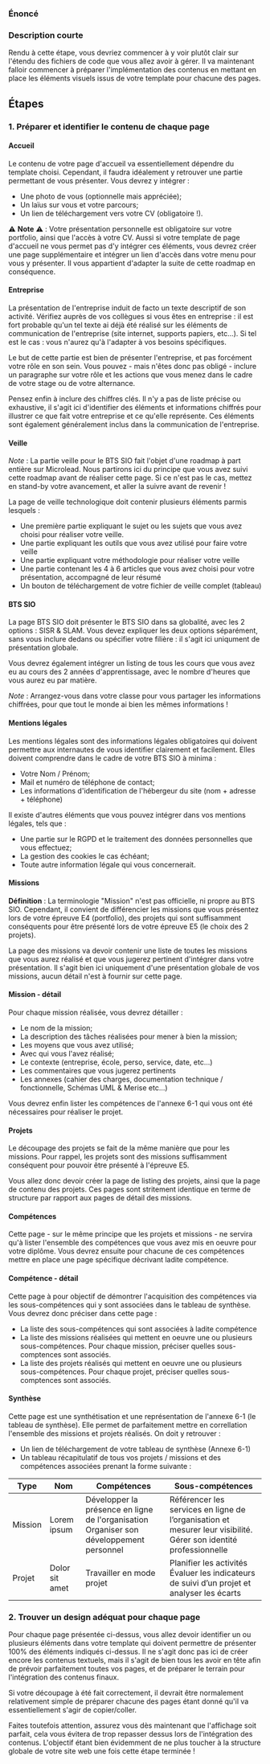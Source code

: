 ### Énoncé

### Description courte

Rendu à cette étape, vous devriez commencer à y voir plutôt clair sur l'étendu des fichiers de code que vous allez avoir à gérer. Il va maintenant falloir commencer à préparer l'implémentation des contenus en mettant en place les éléments visuels issus de votre template pour chacune des pages.

## Étapes

### 1. Préparer et identifier le contenu de chaque page

#### Accueil

Le contenu de votre page d'accueil va essentiellement dépendre du template choisi. Cependant, il faudra idéalement y retrouver une partie permettant de vous présenter. Vous devrez y intégrer :

- Une photo de vous (optionnelle mais appréciée);
- Un laïus sur vous et votre parcours;
- Un lien de téléchargement vers votre CV (obligatoire !).

⚠️ **Note** ⚠️ : Votre présentation personnelle est obligatoire sur votre portfolio, ainsi que l'accès à votre CV. Aussi si votre template de page d'accueil ne vous permet pas d'y intégrer ces éléments, vous devrez créer une page supplémentaire et intégrer un lien d'accès dans votre menu pour vous y présenter. Il vous appartient d'adapter la suite de cette roadmap en conséquence.

#### Entreprise

La présentation de l'entreprise induit de facto un texte descriptif de son activité. Vérifiez auprès de vos collègues si vous êtes en entreprise : il est fort probable qu'un tel texte ai déjà été réalisé sur les éléments de communication de l'entreprise (site internet, supports papiers, etc...). Si tel est le cas : vous n'aurez qu'à l'adapter à vos besoins spécifiques.

Le but de cette partie est bien de présenter l'entreprise, et pas forcément votre rôle en son sein. Vous pouvez - mais n'êtes donc pas obligé - inclure un paragraphe sur votre rôle et les actions que vous menez dans le cadre de votre stage ou de votre alternance.

Pensez enfin à inclure des chiffres clés. Il n'y a pas de liste précise ou exhaustive, il s'agit ici d'identifier des éléments et informations chiffrés pour illustrer ce que fait votre entreprise et ce qu'elle représente. Ces éléments sont également généralement inclus dans la communication de l'entreprise.

#### Veille

_Note_ : La partie veille pour le BTS SIO fait l'objet d'une roadmap à part entière sur Microlead. Nous partirons ici du principe que vous avez suivi cette roadmap avant de réaliser cette page. Si ce n'est pas le cas, mettez en stand-by votre avancement, et aller la suivre avant de revenir !

La page de veille technologique doit contenir plusieurs éléments parmis lesquels : 

- Une première partie expliquant le sujet ou les sujets que vous avez choisi pour réaliser votre veille.
- Une partie expliquant les outils que vous avez utilisé pour faire votre veille
- Une partie expliquant votre méthodologie pour réaliser votre veille
- Une partie contenant les 4 à 6 articles que vous avez choisi pour votre présentation, accompagné de leur résumé
- Un bouton de téléchargement de votre fichier de veille complet (tableau)

#### BTS SIO

La page BTS SIO doit présenter le BTS SIO dans sa globalité, avec les 2 options : SISR & SLAM. Vous devez expliquer les deux options séparément, sans vous inclure dedans ou spécifier votre filière : il s'agit ici uniqument de présentation globale.

Vous devrez également intégrer un listing de tous les cours que vous avez eu au cours des 2 années d'apprentissage, avec le nombre d'heures que vous aurez eu par matière.

_Note_ : Arrangez-vous dans votre classe pour vous partager les informations chiffrées, pour que tout le monde ai bien les mêmes informations !

#### Mentions légales

Les mentions légales sont des informations légales obligatoires qui doivent permettre aux internautes de vous identifier clairement et facilement. Elles doivent comprendre dans le cadre de votre BTS SIO à minima : 

- Votre Nom / Prénom;
- Mail et numéro de téléphone de contact;
- Les informations d'identification de l'hébergeur du site (nom + adresse + téléphone)

Il existe d'autres éléments que vous pouvez intégrer dans vos mentions légales, tels que : 

- Une partie sur le RGPD et le traitement des données personnelles que vous effectuez;
- La gestion des cookies le cas échéant;
- Toute autre information légale qui vous concernerait.

#### Missions

**Définition** : La terminologie "Mission" n'est pas officielle, ni propre au BTS SIO. Cependant, il convient de différencier les missions que vous présentez lors de votre épreuve E4 (portfolio), des projets qui sont suffisamment conséquents pour être présenté lors de votre épreuve E5 (le choix des 2 projets).

La page des missions va devoir contenir une liste de toutes les missions que vous aurez réalisé et que vous jugerez pertinent d'intégrer dans votre présentation. Il s'agit bien ici uniquement d'une présentation globale de vos missions, aucun détail n'est à fournir sur cette page.

#### Mission - détail

Pour chaque mission réalisée, vous devrez détailler :

- Le nom de la mission; 
- La description des tâches réalisées pour mener à bien la mission;
- Les moyens que vous avez utilisé;
- Avec qui vous l'avez réalisé;
- Le contexte (entreprise, école, perso, service, date, etc...)
- Les commentaires que vous jugerez pertinents
- Les annexes (cahier des charges, documentation technique / fonctionnelle, Schémas UML & Merise etc...)

Vous devrez enfin lister les compétences de l'annexe 6-1 qui vous ont été nécessaires pour réaliser le projet.

#### Projets

Le découpage des projets se fait de la même manière que pour les missions. Pour rappel, les projets sont des missions suffisamment conséquent pour pouvoir être présenté à l'épreuve E5.

Vous allez donc devoir créer la page de listing des projets, ainsi que la page de contenu des projets. Ces pages sont stritement identique en terme de structure par rapport aux pages de détail des missions.

#### Compétences

Cette page - sur le même principe que les projets et missions - ne servira qu'à lister l'ensemble des compétences que vous avez mis en oeuvre pour votre diplôme. Vous devrez ensuite pour chacune de ces compétences mettre en place une page spécifique décrivant ladite compétence.

#### Compétence - détail

Cette page à pour objectif de démontrer l'acquisition des compétences via les sous-compétences qui y sont associées dans le tableau de synthèse. Vous devrez donc préciser dans cette page : 

- La liste des sous-compétences qui sont associées à ladite compétence
- La liste des missions réalisées qui mettent en oeuvre une ou plusieurs sous-compétences. Pour chaque mission, préciser quelles sous-comptences sont associés.
- La liste des projets réalisés qui mettent en oeuvre une ou plusieurs sous-compétences. Pour chaque projet, préciser quelles sous-comptences sont associés.

#### Synthèse

Cette page est une synthétisation et une représentation de l'annexe 6-1 (le tableau de synthèse). Elle permet de parfaitement mettre en correllation l'ensemble des missions et projets réalisés. On doit y retrouver : 

- Un lien de téléchargement de votre tableau de synthèse (Annexe 6-1)
- Un tableau récapitulatif de tous vos projets / missions et des compétences associées prenant la forme suivante : 

| Type | Nom | Compétences | Sous-compétences |
| --- | --- | --- | --- |
| Mission | Lorem ipsum | Développer la présence en ligne de l'organisation <br> Organiser son développement personnel | Référencer les services en ligne de l’organisation et mesurer leur visibilité. <br> Gérer son identité professionnelle |
| Projet | Dolor sit amet | Travailler en mode projet | Planifier les activités <br> Évaluer les indicateurs de suivi d’un projet et analyser les écarts |

### 2. Trouver un design adéquat pour chaque page

Pour chaque page présentée ci-dessus, vous allez devoir identifier un ou plusieurs éléments dans votre template qui doivent permettre de présenter 100% des éléments indiqués ci-dessus. Il ne s'agit donc pas ici de créer encore les contenus textuels, mais il s'agit de bien tous les avoir en tête afin de prévoir parfaitement toutes vos pages, et de préparer le terrain pour l'intégration des contenus finaux.

Si votre découpage à été fait correctement, il devrait être normalement relativement simple de préparer chacune des pages étant donné qu'il va essentiellement s'agir de copier/coller.

Faites toutefois attention, assurez vous dès maintenant que l'affichage soit parfait, cela vous évitera de trop repasser dessus lors de l'intégration des contenus. L'objectif étant bien évidemment de ne plus toucher à la structure globale de votre site web une fois cette étape terminée !